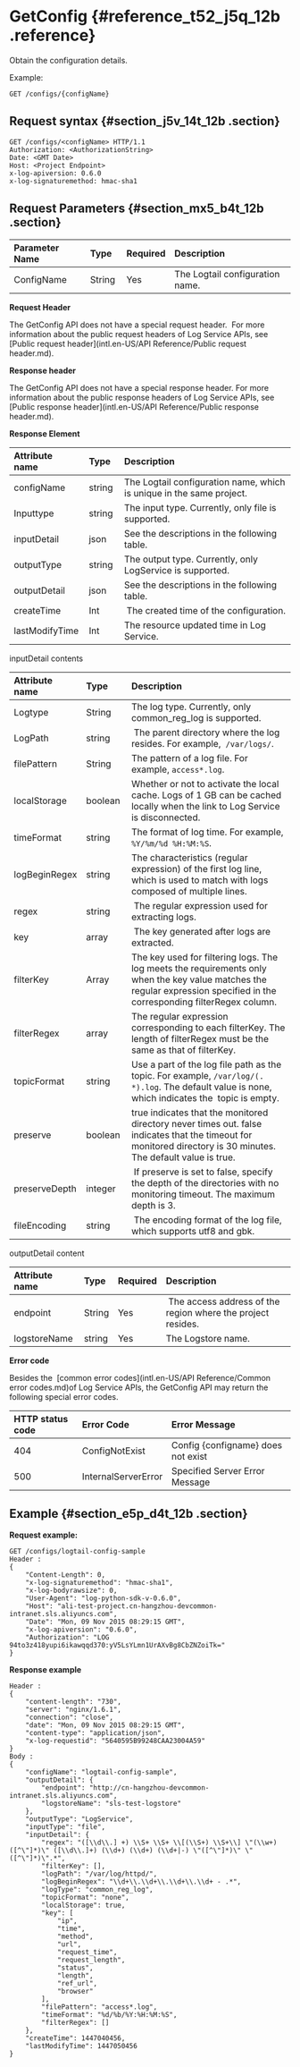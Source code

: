 # GetConfig {#reference_t52_j5q_12b .reference}

Obtain the configuration details.

Example:

```
GET /configs/{configName}
```

## Request syntax {#section_j5v_14t_12b .section}

```
GET /configs/<configName> HTTP/1.1
Authorization: <AuthorizationString> 
Date: <GMT Date>
Host: <Project Endpoint>
x-log-apiversion: 0.6.0
x-log-signaturemethod: hmac-sha1
```

## Request Parameters {#section_mx5_b4t_12b .section}

|Parameter Name|Type |Required|Description |
|:-------------|:----|:-------|:-----------|
|ConfigName|String |Yes |The Logtail configuration name.|

**Request Header**

The GetConfig API does not have a special request header.  For more information about the public request headers of Log Service APIs, see [Public request header](intl.en-US/API Reference/Public request header.md).

**Response header**

The GetConfig API does not have a special response header. For more information about the public response headers of Log Service APIs, see [Public response header](intl.en-US/API Reference/Public response header.md).

**Response Element**

|Attribute name |Type|Description|
|:--------------|:---|:----------|
|configName|string |The Logtail configuration name, which is unique in the same project.|
|Inputtype|string|The input type. Currently, only file is supported.|
|inputDetail|json|See the descriptions in the following table.|
|outputType|string|The output type. Currently, only LogService is supported.|
|outputDetail|json|See the descriptions in the following table.|
|createTime|Int | The created time of the configuration.|
|lastModifyTime|Int|The resource updated time in Log Service.|

inputDetail contents

|Attribute name|Type|Description|
|:-------------|:---|:----------|
|Logtype|String|The log type. Currently, only common\_reg\_log is supported.|
|LogPath |string| The parent directory where the log resides. For example,  `/var/logs/`.|
|filePattern|String|The pattern of a log file. For example, `access*.log`.|
|localStorage|boolean |Whether or not to activate the local cache. Logs of 1 GB can be cached locally when the link to Log Service is disconnected.|
|timeFormat|string|The format of log time. For example, `%Y/%m/%d %H:%M:%S`.|
|logBeginRegex|string|The characteristics \(regular expression\) of the first log line, which is used to match with logs composed of multiple lines.|
|regex|string| The regular expression used for extracting logs.|
|key|array| The key generated after logs are extracted.|
|filterKey|Array|The key used for filtering logs. The log meets the requirements only when the key value matches the regular expression specified in the corresponding filterRegex column.|
|filterRegex|array|The regular expression corresponding to each filterKey. The length of filterRegex must be the same as that of filterKey.|
|topicFormat|string|Use a part of the log file path as the topic. For example, `/var/log/(. *).log`. The default value is none, which indicates the  topic is empty.|
|preserve|boolean|true indicates that the monitored directory never times out. false indicates that the timeout for monitored directory is 30 minutes. The default value is true.|
|preserveDepth|integer| If preserve is set to false, specify the depth of the directories with no monitoring timeout. The maximum depth is 3.|
|fileEncoding|string| The encoding format of the log file, which supports utf8 and gbk.|

outputDetail content

|Attribute name|Type|Required|Description|
|:-------------|:---|:-------|:----------|
|endpoint|String|Yes| The access address of the region where the project resides.|
|logstoreName|string|Yes|The Logstore name.|

**Error code**

Besides the  [common error codes](intl.en-US/API Reference/Common error codes.md)of Log Service APIs, the GetConfig API may return the following special error codes.

|HTTP status code|Error Code|Error Message|
|:---------------|:---------|:------------|
|404|ConfigNotExist|Config \{configname\} does not exist|
|500|InternalServerError|Specified Server Error Message|

## Example {#section_e5p_d4t_12b .section}

**Request example:**

```
GET /configs/logtail-config-sample 
Header :
{
    "Content-Length": 0,
    "x-log-signaturemethod": "hmac-sha1",
    "x-log-bodyrawsize": 0,
    "User-Agent": "log-python-sdk-v-0.6.0",
    "Host": "ali-test-project.cn-hangzhou-devcommon-intranet.sls.aliyuncs.com",
    "Date": "Mon, 09 Nov 2015 08:29:15 GMT",
    "x-log-apiversion": "0.6.0",
    "Authorization": "LOG 94to3z418yupi6ikawqqd370:yV5LsYLmn1UrAXvBg8CbZNZoiTk="
}
```

**Response example**

```
Header :
{   
    "content-length": "730",
    "server": "nginx/1.6.1",
    "connection": "close",
    "date": "Mon, 09 Nov 2015 08:29:15 GMT",
    "content-type": "application/json",
    "x-log-requestid": "5640595B99248CAA23004A59"
}
Body :
{   
    "configName": "logtail-config-sample",
    "outputDetail": {
        "endpoint": "http://cn-hangzhou-devcommon-intranet.sls.aliyuncs.com",
        "logstoreName": "sls-test-logstore"
    },
    "outputType": "LogService",
    "inputType": "file",
    "inputDetail": {
        "regex": "([\\d\\.] +) \\S+ \\S+ \\[(\\S+) \\S+\\] \"(\\w+) ([^\"]*)\" ([\\d\\.]+) (\\d+) (\\d+) (\\d+|-) \"([^\"]*)\" \"([^\"]*)\".*",
        "filterKey": [],
        "logPath": "/var/log/httpd/",
        "logBeginRegex": "\\d+\\.\\d+\\.\\d+\\.\\d+ - .*",
        "logType": "common_reg_log",
        "topicFormat": "none",
        "localStorage": true,
        "key": [
            "ip",
            "time",
            "method",
            "url",
            "request_time",
            "request_length",
            "status",
            "length",
            "ref_url",
            "browser"
        ],
        "filePattern": "access*.log",
        "timeFormat": "%d/%b/%Y:%H:%M:%S",
        "filterRegex": []
    },
    "createTime": 1447040456,
    "lastModifyTime": 1447050456
}
```

